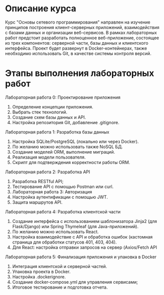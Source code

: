 # Описание курса
Курс "Основы сетевого программирования" направлен на изучение принципов построения клиент-серверных приложений, взаимодействия с базами данных и организации веб-сервисов. В рамках лабораторных работ предстоит разработать полноценное веб-приложение, состоящее из трех компонентов: серверной части, базы данных и клиентского интерфейса. Проект будет развернут в Docker-контейнерах, также необходимо использовать Git, в качестве системы контроля версий.

# Этапы выполнения лабораторных работ
Лабораторная работа 0: Проектирование приложения
1. Определение концепции приложения.
2. Выбрать стек технологий.
3. Создание схем базы данных и API.
4. Настройка репозитория Git, добавление .gitignore.
   
Лабораторная работа 1: Разработка базы данных
1. Настройка SQLite/PostgreSQL (локально или через Docker).
2. По желанию можно использовать также NoSQL БД.
3. Создание моделей ORM, выполнение миграций.
4. Реализация модели пользователя.
5. Скрипт для подтверждения корректности работы ORM.
   
Лабораторная работа 2: Разработка API
1. Разработка RESTful API;
2. Тестирование API с помощью Postman или curl.
3. Лабораторная работа 3: Авторизация
4. Настройка аутентификации с помощью JWT.
5. Защита маршрутов API.

Лабораторная работа 4: Разработка клиентской части
1. Создание интерфейса с использованием шаблонизатора Jinja2 (для Flask/Django) или Spring Thymeleaf (для Java-приложений).
2. По желанию можно использовать React.
3. Настройка взаимодействие с API и обработка ошибок (кастомная страница для обработки статусов 401, 403, 404).
4. Для React: настройка отправки запросов на сервер (Axios/Fetch API

Лабораторная работа 5: Финализация приложения и упаковка в Docker
1. Интеграция клиентской и серверной частей.
2. Упаковка проекта в Docker.
3. Настройка .dockerignore.
4. Создание docker-compose.yml для управления сервисами;
5. Итоговое тестирование и подготовка отчета.
